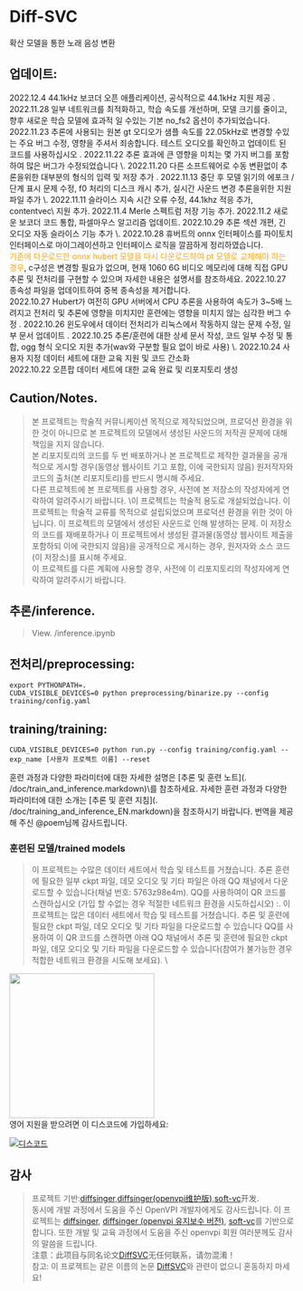 # Diff-SVC
확산 모델을 통한 노래 음성 변환

## 업데이트:
2022.12.4 44.1kHz 보코더 오픈 애플리케이션, 공식적으로 44.1kHz 지원 제공 \.
2022.11.28 일부 네트워크를 최적화하고, 학습 속도를 개선하며, 모델 크기를 줄이고, 향후 새로운 학습 모델에 효과적 일 수있는 기본 no_fs2 옵션이 추가되었습니다.
2022.11.23 추론에 사용되는 원본 gt 오디오가 샘플 속도를 22.05kHz로 변경할 수있는 주요 버그 수정, 영향을 주셔서 죄송합니다. 테스트 오디오를 확인하고 업데이트 된 코드를 사용하십시오 \.
2022.11.22 추론 효과에 큰 영향을 미치는 몇 가지 버그를 포함하여 많은 버그가 수정되었습니다 \\.
2022.11.20 다른 소프트웨어로 수동 변환없이 추론을위한 대부분의 형식의 입력 및 저장 추가 \.
2022.11.13 중단 후 모델 읽기의 에포크 / 단계 표시 문제 수정, f0 처리의 디스크 캐시 추가, 실시간 사운드 변경 추론을위한 지원 파일 추가 \\.
2022.11.11 슬라이스 지속 시간 오류 수정, 44.1khz 적응 추가, contentvec\ 지원 추가.
2022.11.4 Merle 스펙트럼 저장 기능 추가\.
2022.11.2 새로운 보코더 코드 통합, 파셀마우스 알고리즘 업데이트\.
2022.10.29 추론 섹션 개편, 긴 오디오 자동 슬라이스 기능 추가 \\.
2022.10.28 휴버트의 onnx 인터페이스를 파이토치 인터페이스로 마이그레이션하고 인터페이스 로직을 깔끔하게 정리하였습니다. \
<font color=#FFA500>기존에 다운로드한 onnx hubert 모델을 다시 다운로드하여 pt 모델로 교체해야 하는 경우</font>, c구성은 변경할 필요가 없으며,  현재 1060 6G 비디오 메모리에 대해 직접 GPU 추론 및 전처리를 구현할 수 있으며 자세한 내용은 설명서를 참조하세요. 
2022.10.27 종속성 파일을 업데이트하여 중복 종속성을 제거합니다. \
2022.10.27 Hubert가 여전히 GPU 서버에서 CPU 추론을 사용하여 속도가 3~5배 느려지고 전처리 및 추론에 영향을 미치지만 훈련에는 영향을 미치지 않는 심각한 버그 수정 \.
2022.10.26 윈도우에서 데이터 전처리가 리눅스에서 작동하지 않는 문제 수정, 일부 문서 업데이트 \.
2022.10.25 추론/훈련에 대한 상세 문서 작성, 코드 일부 수정 및 통합, ogg 형식 오디오 지원 추가(wav와 구분할 필요 없이 바로 사용) \\.
2022.10.24 사용자 지정 데이터 세트에 대한 교육 지원 및 코드 간소화 \
2022.10.22 오픈팝 데이터 세트에 대한 교육 완료 및 리포지토리 생성

## Caution/Notes.
>본 프로젝트는 학술적 커뮤니케이션 목적으로 제작되었으며, 프로덕션 환경을 위한 것이 아니므로 본 프로젝트의 모델에서 생성된 사운드의 저작권 문제에 대해 책임을 지지 않습니다. \
본 리포지토리의 코드를 두 번 배포하거나 본 프로젝트로 제작한 결과물을 공개적으로 게시할 경우(동영상 웹사이트 기고 포함, 이에 국한되지 않음) 원저작자와 코드의 출처(본 리포지토리)를 반드시 명시해 주세요. \
다른 프로젝트에 본 프로젝트를 사용할 경우, 사전에 본 저장소의 작성자에게 연락하여 알려주시기 바랍니다. \이 프로젝트는 학술적 용도로 개설되었습니다.
>이 프로젝트는 학술적 교류를 목적으로 설립되었으며 프로덕션 환경을 위한 것이 아닙니다. 이 프로젝트의 모델에서 생성된 사운드로 인해 발생하는 문제.
이 저장소의 코드를 재배포하거나 이 프로젝트에서 생성된 결과물(동영상 웹사이트 제출을 포함하되 이에 국한되지 않음)을 공개적으로 게시하는 경우, 원저자와 소스 코드(이 저장소)를 표시해 주세요. \
이 프로젝트를 다른 계획에 사용할 경우, 사전에 이 리포지토리의 작성자에게 연락하여 알려주시기 바랍니다.

## 추론/inference.

>View. /inference.ipynb


## 전처리/preprocessing:
```
export PYTHONPATH=.
CUDA_VISIBLE_DEVICES=0 python preprocessing/binarize.py --config training/config.yaml
```
## training/training:
```
CUDA_VISIBLE_DEVICES=0 python run.py --config training/config.yaml --exp_name [사용자 프로젝트 이름] --reset
```
훈련 과정과 다양한 파라미터에 대한 자세한 설명은 [추론 및 훈련 노트](. /doc/train_and_inference.markdown)\를 참조하세요.
자세한 훈련 과정과 다양한 파라미터에 대한 소개는 [추론 및 훈련 지침](. /doc/training_and_inference_EN.markdown)을 참조하시기 바랍니다. 번역을 제공해 주신 @ρoem님께 감사드립니다.
### 훈련된 모델/trained models
>이 프로젝트는 수많은 데이터 세트에서 학습 및 테스트를 거쳤습니다. 추론 훈련에 필요한 일부 ckpt 파일, 데모 오디오 및 기타 파일은 아래 QQ 채널에서 다운로드할 수 있습니다(채널 번호: 5763z98e4m)\.
QQ를 사용하여이 QR 코드를 스캔하십시오 (가입 할 수없는 경우 적절한 네트워크 환경을 시도하십시오) :\.
이 프로젝트는 많은 데이터 세트에서 학습 및 테스트를 거쳤습니다. 추론 및 훈련에 필요한 ckpt 파일, 데모 오디오 및 기타 파일을 다운로드할 수 있습니다 QQ를 사용하여 이 QR 코드를 스캔하면 아래 QQ 채널에서 추론 및 훈련에 필요한 ckpt 파일, 데모 오디오 및 기타 파일을 다운로드할 수 있습니다(참여가 불가능한 경우 적합한 네트워크 환경을 시도해 보세요). \

<img src="./ckpt.png" width=256/>\
영어 지원을 받으려면 이 디스코드에 가입하세요: 

[![디스코드](https://img.shields.io/discord/1044927142900809739?color=%23738ADB&label=Discord&style=for-the-badge)](https://discord.gg/jvA5c2xzSE)

## 감사
>프로젝트 기반:[diffsinger](https://github.com/MoonInTheRiver/DiffSinger),[diffsinger(openvpi维护版)](https://github.com/openvpi/DiffSinger),[soft-vc](https://github.com/bshall/soft-vc)开发.\
동시에 개발 과정에서 도움을 주신 OpenVPI 개발자에게도 감사드립니다.
이 프로젝트는 [diffsinger](https://github.com/MoonInTheRiver/DiffSinger), [diffsinger (openvpi 유지보수 버전)](https://github.com/openvpi/DiffSinger), [soft-vc](https://github.com/bshall/soft-vc)를 기반으로 합니다. 또한 개발 및 교육 과정에서 도움을 주신 openvpi 회원 여러분께도 감사의 말씀을 드립니다. \
>注意：此项目与同名论文[DiffSVC](https://arxiv.org/abs/2105.13871)无任何联系，请勿混淆！\
참고: 이 프로젝트는 같은 이름의 논문 [DiffSVC](https://arxiv.org/abs/2105.13871)와 관련이 없으니 혼동하지 마세요!
